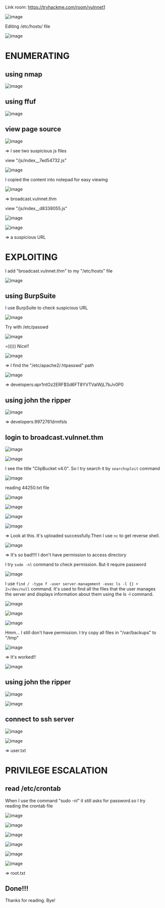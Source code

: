 Link room: https://tryhackme.com/room/vulnnet1

![image](https://github.com/nguyenngocdung18/tryhackme/assets/134156226/4d86dfd8-9a1b-4fdc-848b-8b4b804575e7)

Editing /etc/hosts/ file

![image](https://github.com/nguyenngocdung18/tryhackme/assets/134156226/1fc6de8c-9169-47a0-802b-4cb06d935491)

# ENUMERATING
## using nmap
![image](https://github.com/nguyenngocdung18/tryhackme/assets/134156226/d24646d2-c514-433c-b054-877c575a260a)

## using ffuf
![image](https://github.com/nguyenngocdung18/tryhackme/assets/134156226/fa8651ce-ae84-4bb1-bf76-ee5370b80fe1)

## view page source
![image](https://github.com/nguyenngocdung18/tryhackme/assets/134156226/0a93103c-c091-4274-8315-d3f8d065dd4a)

=> I see two suspicious js files

view "/js/index__7ed54732.js"

![image](https://github.com/nguyenngocdung18/tryhackme/assets/134156226/7f54b39e-4ecf-4892-8d24-3d90b9602f22)

I copied the content into notepad for easy viewing

![image](https://github.com/nguyenngocdung18/tryhackme/assets/134156226/6c76a1be-5736-4cf8-9936-44e4e8f638ec)

=> broadcast.vulnnet.thm

view "/js/index__d8338055.js"

![image](https://github.com/nguyenngocdung18/tryhackme/assets/134156226/2c5a356c-e7df-41f4-99d7-5578da02855e)

![image](https://github.com/nguyenngocdung18/tryhackme/assets/134156226/45ed0694-c1e7-4c67-9e64-a9eb39cd7e92)

=> a suspicious URL

# EXPLOITING 
I add "broadcast.vulnnet.thm" to my "/etc/hosts" file

![image](https://github.com/nguyenngocdung18/tryhackme/assets/134156226/bc1b8e88-1c12-47e9-8238-f85e6010139d)

## using BurpSuite
I use BurpSuite to check suspicious URL

![image](https://github.com/nguyenngocdung18/tryhackme/assets/134156226/4807d8f9-6aa9-4adb-8114-df62884e12b7)

Try with /etc/passwd 

![image](https://github.com/nguyenngocdung18/tryhackme/assets/134156226/8ad0e822-005a-4217-b36b-096ed53d6ec4)

=))))) Nice!!

![image](https://github.com/nguyenngocdung18/tryhackme/assets/134156226/d7d2cd3e-1d1b-4280-abb1-2c4fe4a10a49)

=> I find the "/etc/apache2/.htpasswd" path

![image](https://github.com/nguyenngocdung18/tryhackme/assets/134156226/4d696e38-793e-4d83-be03-cf35849b2b57)

=> developers:$apr1$ntOz2ERF$Sd6FT8YVTValWjL7bJv0P0

## using john the ripper

![image](https://github.com/nguyenngocdung18/tryhackme/assets/134156226/c05bee3e-3924-44a2-95f6-6e4d1f329cd0)

=> developers:9972761drmfsls 
## login to broadcast.vulnnet.thm

![image](https://github.com/nguyenngocdung18/tryhackme/assets/134156226/578c94ac-9fe2-4967-b7ec-67afcef86312)

![image](https://github.com/nguyenngocdung18/tryhackme/assets/134156226/03d160ff-a1c3-4f95-9e2d-9724284ae442)

I see the title "ClipBucket v4.0". So I try search it by ```searchsploit``` command

![image](https://github.com/nguyenngocdung18/tryhackme/assets/134156226/9fafb80e-3c26-49c6-9a86-d98ac3e93fd7)

reading 44250.txt file

![image](https://github.com/nguyenngocdung18/tryhackme/assets/134156226/0c1b5028-d403-432d-adfe-2930b1db6d9f)


![image](https://github.com/nguyenngocdung18/tryhackme/assets/134156226/4f177580-2f7a-4222-bebf-448afa2ada57)

![image](https://github.com/nguyenngocdung18/tryhackme/assets/134156226/2c2fbb09-eaeb-4c45-92a5-33e43c7dc007)

![image](https://github.com/nguyenngocdung18/tryhackme/assets/134156226/26b1e9fa-ed0c-465d-a7f1-0553784565b2)

=> Look at this. It's uploaded successfully.Then I use ```nc``` to get reverse shell.

![image](https://github.com/nguyenngocdung18/tryhackme/assets/134156226/3dad1101-9496-4cfc-957d-6da2c96a7ee1)

=> It's so bad!!!! I don't have permission to access directory

I try ```sudo -nl``` command to check permission. But it require password

![image](https://github.com/nguyenngocdung18/tryhackme/assets/134156226/d3cc34a8-6d21-4aa5-a2f1-add8b4997e52)

I use ```find / -type f -user server-management -exec ls -l {} + 2>/dev/null``` command. It's used to find all the files that the user manages the server and displays information about them using the ls -l command.

![image](https://github.com/nguyenngocdung18/tryhackme/assets/134156226/e0f13425-065a-46ba-8584-c9fb48b8b43f)

![image](https://github.com/nguyenngocdung18/tryhackme/assets/134156226/2e10de2e-9cd5-49c7-9007-31f1bcbd578a)

![image](https://github.com/nguyenngocdung18/tryhackme/assets/134156226/debb2f11-8971-42c8-83fc-0cba8464691c)

Hmm... I still don't have permission. I try copy  all files in "/var/backups" to "/tmp"

![image](https://github.com/nguyenngocdung18/tryhackme/assets/134156226/56963f3f-6048-4bbe-a6fa-fed176c32be2)

=> It's worked!!

![image](https://github.com/nguyenngocdung18/tryhackme/assets/134156226/e9ce2d20-a19b-4eca-a939-e8e73795f8c6)

## using john the ripper

![image](https://github.com/nguyenngocdung18/tryhackme/assets/134156226/39a2e144-5939-4930-9345-3a5201ffca22)

![image](https://github.com/nguyenngocdung18/tryhackme/assets/134156226/3d2a3360-a838-4817-a734-50bd440b6986)

## connect to ssh server
![image](https://github.com/nguyenngocdung18/tryhackme/assets/134156226/a45537ba-aa55-4c59-a105-def136632cf5)

![image](https://github.com/nguyenngocdung18/tryhackme/assets/134156226/40c33111-8264-4b63-8362-6e765d716a7a)

=> user.txt
# PRIVILEGE ESCALATION
## read /etc/crontab
When I use the command "sudo -nl" it still asks for password.so I try reading the crontab file

![image](https://github.com/nguyenngocdung18/tryhackme/assets/134156226/b1dccad0-4cab-4b64-a9cb-ca8f5346bec9)

![image](https://github.com/nguyenngocdung18/tryhackme/assets/134156226/d89d61a7-6b54-4e03-92aa-e8eac8090e0b)

![image](https://github.com/nguyenngocdung18/tryhackme/assets/134156226/8fb318f2-9613-4964-8f4e-1ace1facf278)

![image](https://github.com/nguyenngocdung18/tryhackme/assets/134156226/55a99c37-b4b1-435a-b164-8deb23cc566a)

![image](https://github.com/nguyenngocdung18/tryhackme/assets/134156226/ff54b84b-fc97-4809-98c5-ff9f57108b9c)

![image](https://github.com/nguyenngocdung18/tryhackme/assets/134156226/fdd73d8b-21e5-456b-b939-c89fcd606968)

=> root.txt
## Done!!!
Thanks for reading. Bye!
